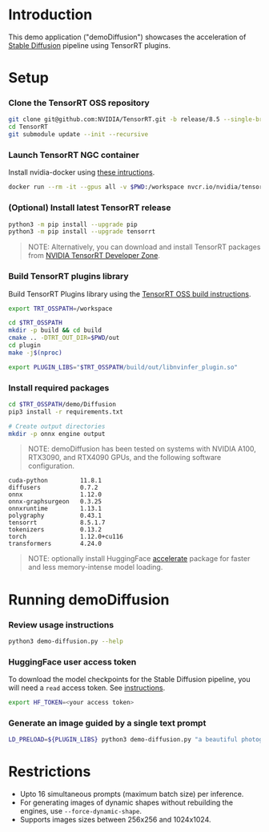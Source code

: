 # Introduction

This demo application ("demoDiffusion") showcases the acceleration of [Stable Diffusion](https://huggingface.co/CompVis/stable-diffusion-v1-4) pipeline using TensorRT plugins.

# Setup

### Clone the TensorRT OSS repository

```bash
git clone git@github.com:NVIDIA/TensorRT.git -b release/8.5 --single-branch
cd TensorRT
git submodule update --init --recursive
```

### Launch TensorRT NGC container

Install nvidia-docker using [these intructions](https://docs.nvidia.com/datacenter/cloud-native/container-toolkit/install-guide.html#docker).

```bash
docker run --rm -it --gpus all -v $PWD:/workspace nvcr.io/nvidia/tensorrt:22.10-py3 /bin/bash
```

### (Optional) Install latest TensorRT release

```bash
python3 -m pip install --upgrade pip
python3 -m pip install --upgrade tensorrt
```
> NOTE: Alternatively, you can download and install TensorRT packages from [NVIDIA TensorRT Developer Zone](https://developer.nvidia.com/tensorrt).

### Build TensorRT plugins library

Build TensorRT Plugins library using the [TensorRT OSS build instructions](https://github.com/NVIDIA/TensorRT/blob/main/README.md#building-tensorrt-oss).

```bash
export TRT_OSSPATH=/workspace

cd $TRT_OSSPATH
mkdir -p build && cd build
cmake .. -DTRT_OUT_DIR=$PWD/out
cd plugin
make -j$(nproc)

export PLUGIN_LIBS="$TRT_OSSPATH/build/out/libnvinfer_plugin.so"
```

### Install required packages

```bash
cd $TRT_OSSPATH/demo/Diffusion
pip3 install -r requirements.txt

# Create output directories
mkdir -p onnx engine output
```

> NOTE: demoDiffusion has been tested on systems with NVIDIA A100, RTX3090, and RTX4090 GPUs, and the following software configuration.
```
cuda-python         11.8.1
diffusers           0.7.2
onnx                1.12.0
onnx-graphsurgeon   0.3.25
onnxruntime         1.13.1
polygraphy          0.43.1
tensorrt            8.5.1.7
tokenizers          0.13.2
torch               1.12.0+cu116
transformers        4.24.0
```

> NOTE: optionally install HuggingFace [accelerate](https://pypi.org/project/accelerate/) package for faster and less memory-intense model loading.


# Running demoDiffusion

### Review usage instructions

```bash
python3 demo-diffusion.py --help
```

### HuggingFace user access token

To download the model checkpoints for the Stable Diffusion pipeline, you will need a `read` access token. See [instructions](https://huggingface.co/docs/hub/security-tokens).

```bash
export HF_TOKEN=<your access token>
```

### Generate an image guided by a single text prompt

```bash
LD_PRELOAD=${PLUGIN_LIBS} python3 demo-diffusion.py "a beautiful photograph of Mt. Fuji during cherry blossom" --hf-token=$HF_TOKEN -v
```

# Restrictions
- Upto 16 simultaneous prompts (maximum batch size) per inference.
- For generating images of dynamic shapes without rebuilding the engines, use `--force-dynamic-shape`.
- Supports images sizes between 256x256 and 1024x1024.
